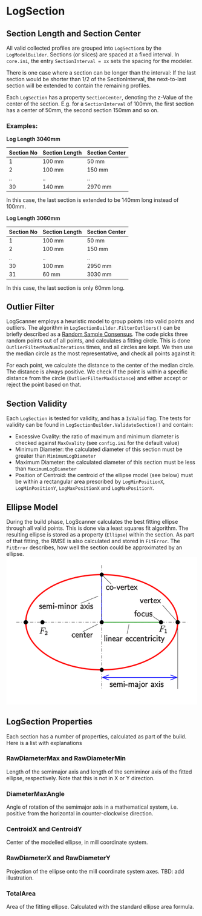 # LogSection
## Section Length and Section Center
All valid collected profiles are grouped into `LogSection`s by the `LogModelBuilder`. Sections (or slices) are spaced at a fixed interval. In `core.ini`, the entry `SectionInterval = xx` sets the spacing for the modeler. 

There is one case where a section can be longer than the interval:
If the last section would be shorter than 1/2 of the SectionInterval, the next-to-last section will be extended to contain the remaining profiles. 

Each `LogSection` has a property `SectionCenter`, denoting the z-Value of the center of the section. E.g. for a `SectionInterval` of 100mm, the first section has a center of 50mm, the second section 150mm and so on. 

### Examples:

**Log Length 3040mm**

 | Section No | Section Length | Section Center |
 | -- | -- | -- |
 | 1 | 100 mm | 50 mm |
 | 2 | 100 mm | 150 mm|
 | .. | .. | ..|
 | 30 | 140 mm |  2970 mm |

 In this case, the last section is extended to be 140mm long instead of 100mm.

 **Log Length 3060mm**

 | Section No | Section Length | Section Center |
 | -- | -- | -- |
 | 1 | 100 mm | 50 mm |
 | 2 | 100 mm | 150 mm|
 | .. | .. | ..|
 | 30 | 100 mm |  2950 mm |
 | 31 | 60 mm |  3030 mm |
 
 In this case, the last section is only 60mm long. 

## Outlier Filter
LogScanner employs a heuristic model to group points into valid points and outliers. The algorithm in 
`LogSectionBuilder.FilterOutliers()` can be briefly described as a [Random Sample Consensus](https://en.wikipedia.org/wiki/Random_sample_consensus). The code picks three random points out of all points, and calculates a fitting circle. This is done `OutlierFilterMaxNumIterations` times, and all circles are kept. We then use the median circle as the most representative, and check all points against it:

For each point, we calculate the distance to the center of the median circle. The distance is always positive. We check if the point is within a specific distance from the circle (`OutlierFilterMaxDistance`) and either accept or reject the point based on that. 

## Section Validity

Each `LogSection` is tested for validity, and has a `IsValid` flag. The tests for validity can be found in `LogSectionBuilder.ValidateSection()` and contain:

 - Excessive Ovality: the ratio of maximum and minimum diameter is checked against `MaxOvality` (see `config.ini` for the default value)
 - Minimum Diameter: the calculated diameter of this section must be greater than `MinimumLogDiameter`
 - Maximum Diameter: the calculated diameter of this section must be less than `MaximumLogDiameter`
 - Position of Centroid: the centroid of the ellipse model (see below) must be within a rectangular area prescribed by `LogMinPositionX`, `LogMinPositionY`, `LogMaxPositionX` and `LogMaxPositionY`.

## Ellipse Model 
During the build phase, LogScanner calculates the best fitting ellipse through all valid points. This is done via a least squares fit algorithm. The resulting ellipse is stored as a property (`Ellipse`) within the section. As part of that fitting, the RMSE is also calculated and stored in `FitError`. The `FitError` describes, how well the section could be approximated by an ellipse.  
![Ellipse](img/ellipse.png)

## LogSection Properties
Each section has a number of properties, calculated as part of the build. Here is a list with explanations

### RawDiameterMax and RawDiameterMin
Length of the semimajor axis and length of the semiminor axis of the fitted ellipse, respectively. Note that this is not in X or Y direction. 
### DiameterMaxAngle
Angle of rotation of the semimajor axis in a mathematical system, i.e. positive from the horizontal in counter-clockwise direction. 
### CentroidX and CentroidY
Center of the modelled ellipse, in mill coordinate system. 
### RawDiameterX and RawDiameterY
Projection of the ellipse onto the mill coordinate system axes. TBD: add illustration. 
### TotalArea 
Area of the fitting ellipse. Calculated with the standard ellipse area formula.  